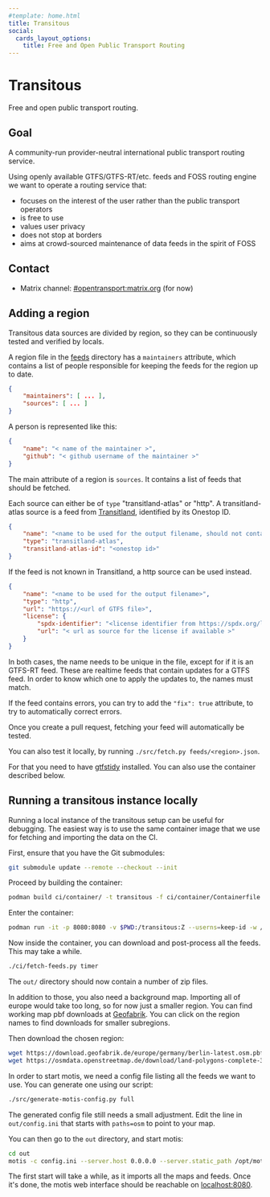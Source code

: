 ```yaml
---
#template: home.html
title: Transitous
social:
  cards_layout_options:
    title: Free and Open Public Transport Routing
---
```


<!--
SPDX-FileCopyrightText: None
SPDX-License-Identifier: CC0-1.0
-->

# Transitous

Free and open public transport routing.

## Goal

A community-run provider-neutral international public transport routing service.

Using openly available GTFS/GTFS-RT/etc. feeds and FOSS routing engine we want to operate a
routing service that:

* focuses on the interest of the user rather than the public transport operators
* is free to use
* values user privacy
* does not stop at borders
* aims at crowd-sourced maintenance of data feeds in the spirit of FOSS

## Contact

* Matrix channel: [#opentransport:matrix.org](https://matrix.to/#/#opentransport:matrix.org) (for now)

## Adding a region

Transitous data sources are divided by region, so they can be continuously tested and verified by locals.

A region file in the [feeds](feeds) directory has a `maintainers` attribute, which contains a list of people responsible for keeping the feeds for the region up to date.

```json
{
    "maintainers": [ ... ],
    "sources": [ ... ]
}
```

A person is represented like this:
```json
{
    "name": "< name of the maintainer >",
    "github": "< github username of the maintainer >"
}
```

The main attribute of a region is `sources`. It contains a list of feeds that should be fetched.

Each source can either be of `type` "transitland-atlas" or "http".
A transitland-atlas source is a feed from [Transitland](https://www.transit.land/feeds), identified by its Onestop ID.

```json
{
    "name": "<name to be used for the output filename, should not contain spaces>",
    "type": "transitland-atlas",
    "transitland-atlas-id": "<onestop id>"
}
```

If the feed is not known in Transitland, a http source can be used instead.

```json
{
    "name": "<name to be used for the output filename>",
    "type": "http",
    "url": "https://<url of GTFS file>",
    "license": {
        "spdx-identifier": "<license identifier from https://spdx.org/licenses/ if known>",
        "url": "< url as source for the license if available >"
    }
}
```

In both cases, the name needs to be unique in the file, except for if it is an GTFS-RT feed. These are realtime feeds that contain updates for a GTFS feed.
In order to know which one to apply the updates to, the names must match.

If the feed contains errors, you can try to add the `"fix": true` attribute, to try to automatically correct errors.

Once you create a pull request, fetching your feed will automatically be tested.

You can also test it locally, by running `./src/fetch.py feeds/<region>.json`.

For that you need to have [gtfstidy](https://github.com/patrickbr/gtfstidy) installed.
You can also use the container described below.


## Running a transitous instance locally

Running a local instance of the transitous setup can be useful for debugging.
The easiest way is to use the same container image that we use for fetching and importing the data on the CI.

First, ensure that you have the Git submodules:

```bash
git submodule update --remote --checkout --init
```

Proceed by building the container:
```bash
podman build ci/container/ -t transitous -f ci/container/Containerfile
```

Enter the container:
```bash
podman run -it -p 8080:8080 -v $PWD:/transitous:Z --userns=keep-id -w /transitous transitous
```

Now inside the container, you can download and post-process all the feeds. This may take a while.
```bash
./ci/fetch-feeds.py timer
```

The `out/` directory should now contain a number of zip files.

In addition to those, you also need a background map. Importing all of europe would take too long,
so for now just a smaller region.
You can find working map pbf downloads at [Geofabrik](https://download.geofabrik.de/).
You can click on the region names to find downloads for smaller subregions.

Then download the chosen region:
```bash
wget https://download.geofabrik.de/europe/germany/berlin-latest.osm.pbf -P out
wget https://osmdata.openstreetmap.de/download/land-polygons-complete-3857.zip -P out
```

In order to start motis, we need a config file listing all the feeds we want to use.
You can generate one using our script:
```bash
./src/generate-motis-config.py full
```

The generated config file still needs a small adjustment.
Edit the line in `out/config.ini` that starts with `paths=osm` to point to your map.

You can then go to the `out` directory, and start motis:
```bash
cd out
motis -c config.ini --server.host 0.0.0.0 --server.static_path /opt/motis/web
```

The first start will take a while, as it imports all the maps and feeds.
Once it's done, the motis web interface should be reachable on [localhost:8080](http://localhost:8080).
